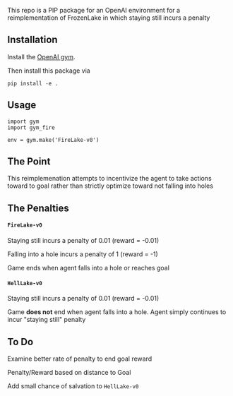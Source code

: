 This repo is a PIP package for an OpenAI environment for a reimplementation of FrozenLake in which staying still incurs a penalty

## Installation

Install the [OpenAI gym](https://gym.openai.com/docs/).

Then install this package via

```
pip install -e .
```

## Usage

```
import gym
import gym_fire

env = gym.make('FireLake-v0')
```

## The Point
This reimplemenation attempts to incentivize the agent to take actions toward to goal rather than strictly optimize toward not falling into holes

## The Penalties

#### `FireLake-v0`
Staying still incurs a penalty of 0.01 (reward = -0.01)

Falling into a hole incurs a penalty of 1 (reward = -1)

Game ends when agent falls into a hole or reaches goal

#### `HellLake-v0`
Staying still incurs a penalty of 0.01 (reward = -0.01)

Game **does not** end when agent falls into a hole. Agent simply continues to incur "staying still" penalty


## To Do

Examine better rate of penalty to end goal reward

Penalty/Reward based on distance to Goal

Add small chance of salvation to `HellLake-v0`
